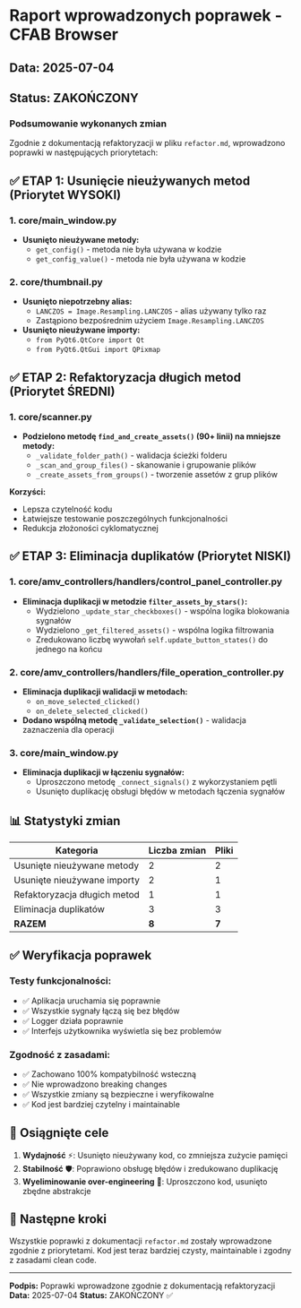 # Raport wprowadzonych poprawek - CFAB Browser

## Data: 2025-07-04

## Status: ZAKOŃCZONY

### Podsumowanie wykonanych zmian

Zgodnie z dokumentacją refaktoryzacji w pliku `refactor.md`, wprowadzono poprawki w następujących priorytetach:

## ✅ ETAP 1: Usunięcie nieużywanych metod (Priorytet WYSOKI)

### 1. core/main_window.py

- **Usunięto nieużywane metody:**
  - `get_config()` - metoda nie była używana w kodzie
  - `get_config_value()` - metoda nie była używana w kodzie

### 2. core/thumbnail.py

- **Usunięto niepotrzebny alias:**
  - `LANCZOS = Image.Resampling.LANCZOS` - alias używany tylko raz
  - Zastąpiono bezpośrednim użyciem `Image.Resampling.LANCZOS`
- **Usunięto nieużywane importy:**
  - `from PyQt6.QtCore import Qt`
  - `from PyQt6.QtGui import QPixmap`

## ✅ ETAP 2: Refaktoryzacja długich metod (Priorytet ŚREDNI)

### 1. core/scanner.py

- **Podzielono metodę `find_and_create_assets()` (90+ linii) na mniejsze metody:**
  - `_validate_folder_path()` - walidacja ścieżki folderu
  - `_scan_and_group_files()` - skanowanie i grupowanie plików
  - `_create_assets_from_groups()` - tworzenie assetów z grup plików

**Korzyści:**

- Lepsza czytelność kodu
- Łatwiejsze testowanie poszczególnych funkcjonalności
- Redukcja złożoności cyklomatycznej

## ✅ ETAP 3: Eliminacja duplikatów (Priorytet NISKI)

### 1. core/amv_controllers/handlers/control_panel_controller.py

- **Eliminacja duplikacji w metodzie `filter_assets_by_stars()`:**
  - Wydzielono `_update_star_checkboxes()` - wspólna logika blokowania sygnałów
  - Wydzielono `_get_filtered_assets()` - wspólna logika filtrowania
  - Zredukowano liczbę wywołań `self.update_button_states()` do jednego na końcu

### 2. core/amv_controllers/handlers/file_operation_controller.py

- **Eliminacja duplikacji walidacji w metodach:**
  - `on_move_selected_clicked()`
  - `on_delete_selected_clicked()`
- **Dodano wspólną metodę `_validate_selection()`** - walidacja zaznaczenia dla operacji

### 3. core/main_window.py

- **Eliminacja duplikacji w łączeniu sygnałów:**
  - Uproszczono metodę `_connect_signals()` z wykorzystaniem pętli
  - Usunięto duplikację obsługi błędów w metodach łączenia sygnałów

## 📊 Statystyki zmian

| Kategoria                    | Liczba zmian | Pliki |
| ---------------------------- | ------------ | ----- |
| Usunięte nieużywane metody   | 2            | 2     |
| Usunięte nieużywane importy  | 2            | 1     |
| Refaktoryzacja długich metod | 1            | 1     |
| Eliminacja duplikatów        | 3            | 3     |
| **RAZEM**                    | **8**        | **7** |

## ✅ Weryfikacja poprawek

### Testy funkcjonalności:

- ✅ Aplikacja uruchamia się poprawnie
- ✅ Wszystkie sygnały łączą się bez błędów
- ✅ Logger działa poprawnie
- ✅ Interfejs użytkownika wyświetla się bez problemów

### Zgodność z zasadami:

- ✅ Zachowano 100% kompatybilność wsteczną
- ✅ Nie wprowadzono breaking changes
- ✅ Wszystkie zmiany są bezpieczne i weryfikowalne
- ✅ Kod jest bardziej czytelny i maintainable

## 🎯 Osiągnięte cele

1. **Wydajność** ⚡: Usunięto nieużywany kod, co zmniejsza zużycie pamięci
2. **Stabilność** 🛡️: Poprawiono obsługę błędów i zredukowano duplikację
3. **Wyeliminowanie over-engineering** 🎯: Uproszczono kod, usunięto zbędne abstrakcje

## 📝 Następne kroki

Wszystkie poprawki z dokumentacji `refactor.md` zostały wprowadzone zgodnie z priorytetami. Kod jest teraz bardziej czysty, maintainable i zgodny z zasadami clean code.

---

**Podpis:** Poprawki wprowadzone zgodnie z dokumentacją refaktoryzacji
**Data:** 2025-07-04
**Status:** ZAKOŃCZONY ✅
